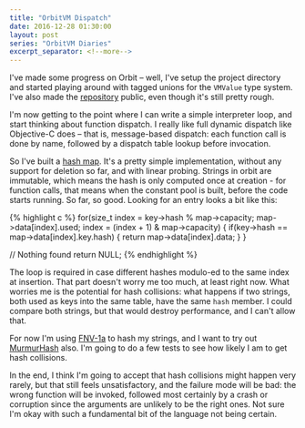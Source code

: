 ```yaml
---
title: "OrbitVM Dispatch"
date: 2016-12-28 01:30:00
layout: post
series: "OrbitVM Diaries"
excerpt_separator: <!--more-->
---
```


I've made some progress on Orbit – well, I've setup the project directory and
started playing around with tagged unions for the `VMValue` type system. I've
also made the [repository][1] public, even though it's still pretty rough.

I'm now getting to the point where I can write a simple interpreter loop, and
start thinking about function dispatch. I really like full dynamic dispatch
like Objective-C does – that is, message-based dispatch: each function call is
done by name, followed by a dispatch table lookup before invocation.

<!--more-->

So I've built a [hash map][2]. It's a pretty simple implementation, without any
support for deletion so far, and with linear probing. Strings in orbit are
immutable, which means the hash is only computed once at creation - for function
calls, that means when the constant pool is built, before the code starts
running. So far, so good. Looking for an entry looks a bit like this:

{% highlight c %}
for(size_t index = key->hash % map->capacity;
    map->data[index].used;
    index = (index +  1) & map->capacity)
{
    if(key->hash == map->data[index].key.hash) {
        return map->data[index].data;
    }
}

// Nothing found
return NULL;
{% endhighlight %}

The loop is required in case different hashes modulo-ed to the same index at
insertion. That part doesn't worry me too much, at least right now. What worries
me is the potential for hash collisions: what happens if two strings, both used
as keys into the same table, have the same `hash` member. I could compare both
strings, but that would destroy performance, and I can't allow that.

For now I'm using [FNV-1a][3] to hash my strings, and I want to try out
[MurmurHash][4] also. I'm going to do a few tests to see how likely I am to get
hash collisions.

In the end, I think I'm going to accept that hash collisions might happen very
rarely, but that still feels unsatisfactory, and the failure mode will be bad:
the wrong function will be invoked, followed most certainly by a crash or
corruption since the arguments are unlikely to be the right ones. Not sure I'm
okay with such a fundamental bit of the language not being certain.

   [1]: https://github.com/amyinorbit/orbitvm
   [2]: https://github.com/amyinorbit/orbitvm/blob/ada48b74e13255b7041644a68521470a5e422b66/src/liborbit/orbit_hashmap.c
   [3]: https://en.wikipedia.org/wiki/Fowler–Noll–Vo_hash_function
   [4]: https://sites.google.com/site/murmurhash/
